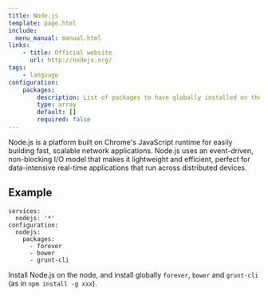 ```yaml
---
title: Node.js
template: page.html
include: 
  menu_manual: manual.html
links:
    - title: Official website
      url: http://nodejs.org/
tags:
    - language
configuration: 
    packages: 
        description: List of packages to have globally installed on the server
        type: array
        default: []
        required: false
---
```

Node.js is a platform built on Chrome's JavaScript runtime for easily building fast, scalable network applications. Node.js uses an event-driven, non-blocking I/O model that makes it lightweight and efficient, perfect for data-intensive real-time applications that run across distributed devices.

## Example

    services:
      nodejs: '*'
    configuration:
      nodejs: 
        packages:
          - forever
          - bower
          - grunt-cli

Install Node.js on the node, and install globally `forever`, `bower` and `grunt-cli` (as in `npm install -g xxx`).